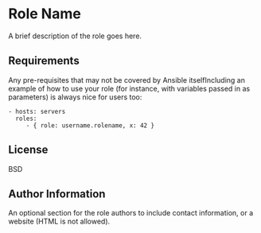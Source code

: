 Role Name
=========

A brief description of the role goes here.

Requirements
------------

Any pre-requisites that may not be covered by Ansible itselfIncluding an example of how to use your role (for instance, with variables passed in as parameters) is always nice for users too:

    - hosts: servers
      roles:
         - { role: username.rolename, x: 42 }

License
-------

BSD

Author Information
------------------

An optional section for the role authors to include contact information, or a website (HTML is not allowed).
